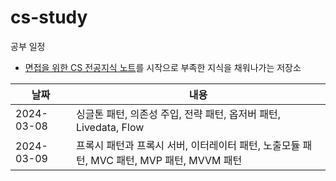 # cs-study

공부 일정

- [면접을 위한 CS 전공지식 노트](https://m.yes24.com/Goods/Detail/108887922)를 시작으로 부족한 지식을 채워나가는 저장소

| 날짜 | 내용 |
| --- | --- |
| 2024-03-08 | 싱글톤 패턴, 의존성 주입, 전략 패턴, 옵저버 패턴, Livedata, Flow |
| 2024-03-09 | 프록시 패턴과 프록시 서버, 이터레이터 패턴, 노출모듈 패턴, MVC 패턴, MVP 패턴, MVVM 패턴 |
